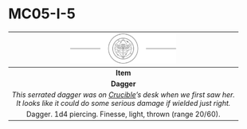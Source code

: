 # MC05-I-5

| <img src="../images/card-icons/marsh-skimmers.png" height="60" /> |
|:---:|
| **Item** |
| **Dagger** |
| *This serrated dagger was on [Crucible](../characters/crucible.md)’s desk when we first saw her.<br>It looks like it could do some serious damage if wielded just right.* |
| Dagger. 1d4 piercing. Finesse, light, thrown (range 20/60). |
